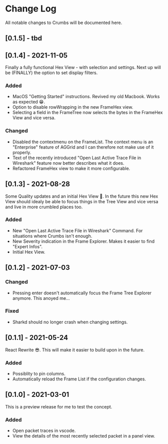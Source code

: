 # Change Log

All notable changes to Crumbs will be documented here.
## [0.1.5] - tbd

## [0.1.4] - 2021-11-05
Finally a fully functional Hex View - with selection and settings. Next up will be (FINALLY) the option to set display filters.

### Added
- MacOS "Getting Started" instructions. Revived my old Macbook. Works as expected 😁.
- Option to disable rowWrapping in the new FrameHex view.
- Selecting a field in the FrameTree now selects the bytes in the FrameHex View and vice versa.

### Changed
- Disabled the contextmenu on the FrameList. The context menu is an "Enterprise" feature of AGGrid and I can therefore not make use of it properly.
- Text of the recently introduced "Open Last Active Trace File in Wireshark" feature now better describes what it does.
- Refactored FrameHex view to make it more configurable.

## [0.1.3] - 2021-08-28
Some Quality updates and an initial Hex View 🎉. In the future this new Hex View should idealy be able to focus things in the Tree View and vice versa and live in more crumbled places too.

### Added
- New "Open Last Active Trace File in Wireshark" Command. For situations where Crumbs isn't enough.
- New Severity indication in the Frame Explorer. Makes it easier to find "Expert Infos".
- Initial Hex View.

## [0.1.2] - 2021-07-03

### Changed
- Pressing enter doesn't automatically focus the Frame Tree Explorer anymore. This anoyed me...

### Fixed
- Sharkd should no longer crash when changing settings.

## [0.1.1] - 2021-05-24
React Rewrite 😎. This will make it easier to build upon in the future.

### Added
- Possiblity to pin columns.
- Automatically reload the Frame List if the configuration changes.

## [0.1.0] - 2021-03-01
This is a preview release for me to test the concept.

### Added
- Open packet traces in vscode.
- View the details of the most recently selected packet in a panel view.